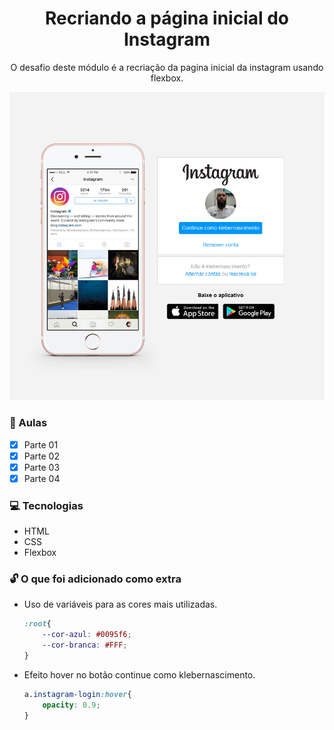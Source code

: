 <div align="center">
    <h1>Recriando a página inicial do Instagram</h1>
</div>

<p align="center">O desafio deste módulo é a recriação da pagina inicial da instagram usando flexbox.</p>

<div align="center">
    <img src="/img/imagem-site.png">
</div>

### :memo: Aulas
- [x] Parte 01
- [x] Parte 02 
- [x] Parte 03
- [x] Parte 04

### :computer: Tecnologias

- HTML
- CSS
- Flexbox

### :unlock: O que foi adicionado como extra

 - Uso de variáveis para as cores mais utilizadas.
    ~~~css
    :root{
        --cor-azul: #0095f6;
        --cor-branca: #FFF;
    }
    ~~~
 - Efeito hover no botão continue como klebernascimento.
    ~~~css
    a.instagram-login:hover{
        opacity: 0.9;
    }
    ~~~